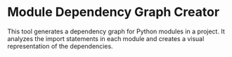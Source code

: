 # Module Dependency Graph Creator

This tool generates a dependency graph for Python modules in a project. It analyzes the import statements in each module and creates a visual representation of the dependencies.

